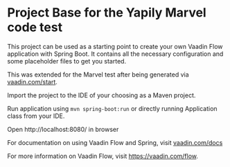 # Project Base for the Yapily Marvel code test

This project can be used as a starting point to create your own Vaadin Flow application with Spring Boot.
It contains all the necessary configuration and some placeholder files to get you started.

This was extended for the Marvel test after being generated via [vaadin.com/start](https://vaadin.com/start).

Import the project to the IDE of your choosing as a Maven project. 

Run application using `mvn spring-boot:run` or directly running Application class from your IDE.

Open http://localhost:8080/ in browser


For documentation on using Vaadin Flow and Spring, visit [vaadin.com/docs](https://vaadin.com/docs/v10/flow/spring/tutorial-spring-basic.html)

For more information on Vaadin Flow, visit https://vaadin.com/flow.
